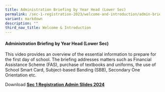 ```yaml
---
title: Administration Briefing by Year Head (Lower Sec)
permalink: /sec-1-registration-2023/welcome-and-introduction/admin-briefing-yhls/
variant: markdown
description: ""
third_nav_title: Welcome & Introduction
---
```

#### **Administration Briefing by Year Head (Lower Sec)**
This video provides an overview of the essential information to prepare for the first day of school. The briefing addresses matters such as Financial Assistance Scheme (FAS), purchase of textbooks and uniforms, the use of School Smart Card, Subject-based Banding (SBB), Secondary One Orientation etc.

Download **[Sec 1 Registration Admin Slides 2024](/files/2023/Sec_1_Registration_Admin_Slides_2024.pdf)**